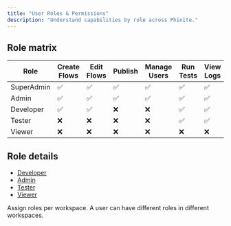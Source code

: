 ```yaml
---
title: "User Roles & Permissions"
description: "Understand capabilities by role across Phinite."
---
```


## Role matrix

| Role | Create Flows | Edit Flows | Publish | Manage Users | Run Tests | View Logs |
|------|---------------|------------|---------|--------------|-----------|-----------|
| SuperAdmin | ✅ | ✅ | ✅ | ✅ | ✅ | ✅ |
| Admin | ✅ | ✅ | ✅ | ✅ | ✅ | ✅ |
| Developer | ✅ | ✅ | ❌ | ❌ | ✅ | ✅ |
| Tester | ❌ | ❌ | ❌ | ❌ | ✅ | ✅ |
| Viewer | ❌ | ❌ | ❌ | ❌ | ❌ | ❌ |

## Role details

- [Developer](/user-management/roles/developer)
- [Admin](/user-management/roles/admin)
- [Tester](/user-management/roles/tester)
- [Viewer](/user-management/roles/viewer)

<Info>
Assign roles per workspace. A user can have different roles in different workspaces.
</Info>


